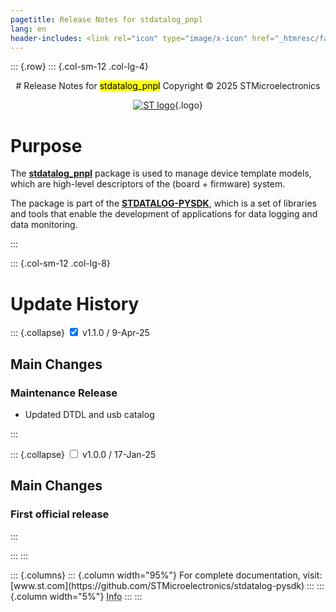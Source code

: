 ```yaml
---
pagetitle: Release Notes for stdatalog_pnpl 
lang: en
header-includes: <link rel="icon" type="image/x-icon" href="_htmresc/favicon.png" />
---
```


::: {.row}
::: {.col-sm-12 .col-lg-4}

<center> 
# Release Notes for <mark>stdatalog_pnpl</mark> 
Copyright &copy; 2025 STMicroelectronics
    
[![ST logo](../_htmresc/st_logo_2020.png)](https://www.st.com){.logo}
</center>


# Purpose

The **[stdatalog_pnpl](https://github.com/STMicroelectronics/stdatalog_pnpl)** package is used to manage device template models, which are high-level descriptors of the (board + firmware) system.

The package is part of the **[STDATALOG-PYSDK](https://github.com/STMicroelectronics/stdatalog-pysdk)**, which is a set of libraries and tools that enable the development of applications for data logging and data monitoring.

:::

::: {.col-sm-12 .col-lg-8}
# Update History

::: {.collapse}
<input type="checkbox" id="collapse-section2" checked aria-hidden="true">
<label for="collapse-section2" aria-hidden="true">v1.1.0 / 9-Apr-25</label>
<div>


## Main Changes

### Maintenance Release

- Updated DTDL and usb catalog


</div>
:::

::: {.collapse}
<input type="checkbox" id="collapse-section1" aria-hidden="true">
<label for="collapse-section1" aria-hidden="true">v1.0.0 / 17-Jan-25</label>
<div>


## Main Changes

### First official release


</div>
:::

:::
:::

<footer class="sticky">
::: {.columns}
::: {.column width="95%"}
For complete documentation,
visit: [www.st.com](https://github.com/STMicroelectronics/stdatalog-pysdk)
:::
::: {.column width="5%"}
<abbr title="Based on template cx566953 version 2.0">Info</abbr>
:::
:::
</footer>
